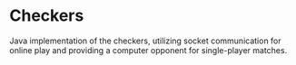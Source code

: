 # Checkers
Java implementation of the checkers, utilizing socket communication for online play and providing a computer opponent for single-player matches.
